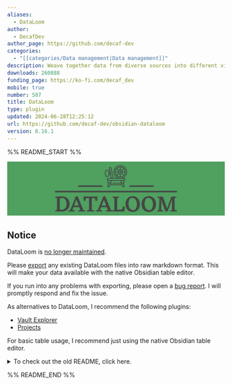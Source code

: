 ```yaml
---
aliases:
  - DataLoom
author:
  - DecafDev
author_page: https://github.com/decaf-dev
categories:
  - "[[categories/Data management|Data management]]"
description: Weave together data from diverse sources into different views. Inspired by Excel Spreadsheets and Notion.so.
downloads: 260888
funding_page: https://ko-fi.com/decaf_dev
mobile: true
number: 507
title: DataLoom
type: plugin
updated: 2024-06-28T12:25:12
url: https://github.com/decaf-dev/obsidian-dataloom
version: 8.16.1
---
```


%% README_START %%

![](https://raw.githubusercontent.com/decaf-dev/obsidian-dataloom/HEAD//docusaurus/static/img/cover.png)

## Notice

DataLoom is [no longer maintained](https://github.com/decaf-dev/obsidian-dataloom/issues/958).

Please [export](https://dataloom.xyz/basics/export) any existing DataLoom files into raw markdown format. This will make your data available with the native Obsidian table editor.

If you run into any problems with exporting, please open a [bug report](https://github.com/decaf-dev/obsidian-dataloom/issues/new?assignees=&labels=bug). I will promptly respond and fix the issue.

As alternatives to DataLoom, I recommend the following plugins:

-   [Vault Explorer](https://github.com/decaf-dev/obsidian-vault-explorer)
-   [Projects](https://github.com/marcusolsson/obsidian-projects)

For basic table usage, I recommend just using the native Obsidian table editor.

<details>
<summary>To check out the old README, click here.</summary>

![Obsidian Downloads](https://img.shields.io/badge/dynamic/json?logo=obsidian&color=%23483699&label=downloads&query=%24%5B%22notion-like-tables%22%5D.downloads&url=https%3A%2F%2Fraw.githubusercontent.com%2Fobsidianmd%2Fobsidian-releases%2Fmaster%2Fcommunity-plugin-stats.json)

Find detailed documentation at [dataloom.xyz](https://dataloom.xyz)

DataLoom is an [Obsidian.md](https://obsidian.md/) plugin for desktop and mobile. It allows you to create databases similar to [Notion.so](https://notion.so).

With DataLoom, you can weave together data from diverse sources and display them in different views. Use this plugin if you want a straightforward way to create and manage databases and enhance the organization of your Obsidian vault.

## About

-   [Screenshots](#screenshots)
-   [Features](#features)
-   [Issues](#issues)
-   [Contributing](#contributing)
-   [Network Usage](#network-usage)
-   [License](#license)
-   [Disclaimer](#disclaimer)

## Screenshots

![](https://raw.githubusercontent.com/decaf-dev/obsidian-dataloom/HEAD//readme/app.png)

## Features

-   View types

    -   [x] Table

-   Cell types

    -   [x] Text
    -   [x] Number
        -   [x] Currency
    -   [x] Checkbox
    -   [x] Embed
    -   [x] File
    -   [x] Date
    -   [x] Tag
    -   [x] Multi-tag
    -   [x] Last edited time
    -   [x] Creation time
    -   [x] Source
    -   [x] Source file

-   Columns

    -   [x] Toggle visibility
    -   [x] Change name
    -   [x] Change type
    -   [x] Sort ascending or descending
    -   [x] Reorder columns
    -   [ ] Insert left
    -   [ ] Insert right

-   Rows

    -   [x] Filter by conditions
    -   [x] Search by text
    -   [x] Insert above
    -   [x] Insert below
    -   [x] Reorder rows

-   Import

    -   [x] CSV
    -   [x] Markdown

-   Export

    -   [x] CSV
    -   [x] Markdown
    -   [ ] PDF

-   Color scheme

    -   [x] Light
    -   [x] Dark

-   Sources

    -   [x] Folder
    -   [x] Frontmatter

-   [x] Undo/redo

-   [x] Embed loom files into an Obsidian note

-   [x] Mobile support

## Roadmap

See our [project roadmap](https://github.com/users/decaf-dev/projects/2) for details on

-   What is currently in progress
-   What will be worked on next
-   What is waiting to be released

## Issues

Please see [issues](https://github.com/decaf-dev/obsidian-dataloom/issues) for feature requests and bug reports.

If you are experiencing a problem with the plugin, please search the issues for any open bug reports related to your problem before opening a new issue.

## Contributing

Please see our [contribution guide](https://github.com/decaf-dev/obsidian-dataloom/blob/master/CONTRIBUTING.md) for details on how to contribute

## Network Usage

According to [Obsidian developer policies](https://docs.obsidian.md/Developer+policies), an Obsidian plugin must explain which network services are used and why.

DataLoom will make one `GET` request to `https://api.github.com/repos/decaf-dev/obsidian-dataloom/releases/latest` to pull the latest release for the What's New Modal. Besides this, DataLoom does not make any network requests. DataLoom does not include client-side telemetry.

## License

DataLoom is distributed under the [MIT License](https://github.com/decaf-dev/obsidian-dataloom/blob/master/LICENSE)

## Disclaimer

This plugin extends the functionality of Obsidian.md. Although tested during development, there may still be bugs in the software. I **strongly** recommend you to make frequent backup copies of your vault. I am not responsible for any data that is lost due to the usage of this plugin.

</details>


%% README_END %%